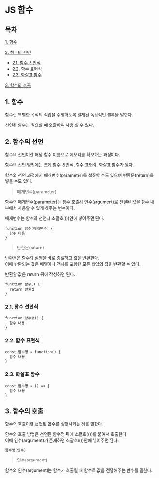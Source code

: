 # JS 함수

## 목차

[1. 함수](#1-함수)

[2. 함수의 선언](#2-함수의-선언)
- [2.1. 함수 선언식](#21-함수-선언식)
- [2.2. 함수 표현식](#22-함수-표현식)
- [2.3. 화살표 함수](#23-화살표-함수)

[3. 함수의 호출](#3-함수의-호출)

## 1. 함수

함수란 특별한 목적의 작업을 수행하도록 설계된 독립적인 블록을 말한다.

선언된 함수는 필요할 때 호출하여 사용 할 수 있다.

## 2. 함수의 선언

함수의 선언이란 해당 함수 이름으로 메모리를 확보하는 과정이다.

함수의 선언 방법에는 크게 함수 선언식, 함수 표현식, 화살표 함수가 있다.

함수의 선언 과정에서 매개변수(parameter)를 설정할 수도 있으며 반환문(return)을 넣을 수도 있다.

> 매개변수(parameter)

함수의 매개변수(parameter)는 함수 호출시 인수(argument)로 전달된 값을 함수 내부에서 사용할 수 있게 해주는 변수이다.

매개변수는 함수의 선언시 소괄호(())안에 넣어주면 된다.

```
function 함수(매개변수) {
  함수 내용
}
```

> 반환문(return)

반환문은 함수의 실행을 바로 종료하고 값을 반환한다.<br>
이때 반환되는 값은 배열이나 객체를 포함한 모든 타입의 값을 반환할 수 있다.

반환할 값은 return 뒤에 작성하면 된다.

```
function 함수() {
  return 반환값
}
```

### 2.1. 함수 선언식

```
function 함수명() {
  함수 내용
}
```

### 2.2. 함수 표현식

```
const 함수명 = function() {
  함수 내용
}
```

### 2.3. 화살표 함수

```
const 함수명 = () => {
  함수 내용
}
```

## 3. 함수의 호출

함수의 호출이란 선언된 함수를 실행시키는 것을 말한다.

함수의 호출 방법은 선언된 함수명 뒤에 소괄호(())를 붙여서 호출한다.<br>
이때 인수(argument)가 존재하면 소괄호(())안에 넣어주면 된다.

```
함수명(인수)
```

> 인수(argument)

함수의 인수(argument)는 함수가 호출될 때 함수로 값을 전달해주는 변수를 말한다.